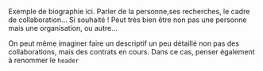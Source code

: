 Exemple de biographie ici. Parler de la personne,ses recherches, le cadre de collaboration... Si souhaité !
Peut très bien être non pas une personne mais une organisation, ou autre...

On peut même imaginer faire un descriptif un peu détaillé non pas des collaborations, mais des contrats en cours. Dans ce cas, penser également à renommer le `header`

